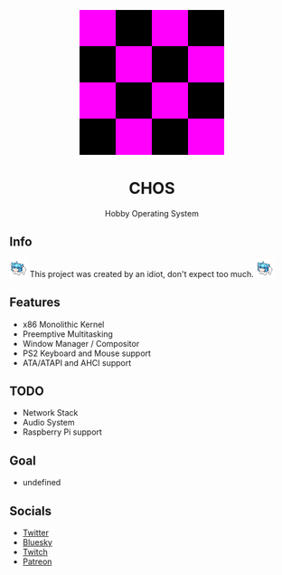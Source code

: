 
<p align="center">
	<a href="https://github.com/EnE-N13/EnE-N13">
		<img width="256px" src="https://raw.githubusercontent.com/EnE-N13/EnE-N13/main/img/missing_texture.png"/>
	</a>
</p>

<div align="center">
	<h1>CHOS</h1>
</div>

<p align="center">
	Hobby Operating System
</p>

## Info

<img width="32px" src="https://raw.githubusercontent.com/EnE-N13/EnE-N13/main/img/ene.png">
This project was created by an idiot, don't expect too much.
<img width="32px" src="https://raw.githubusercontent.com/EnE-N13/EnE-N13/main/img/ene.png">

## Features

- x86 Monolithic Kernel
- Preemptive Multitasking
- Window Manager / Compositor
- PS2 Keyboard and Mouse support
- ATA/ATAPI and AHCI support

## TODO

- Network Stack
- Audio System
- Raspberry Pi support

## Goal

- undefined

## Socials

- [Twitter](https://x.com/EnE_N13)
- [Bluesky](https://bsky.app/profile/ene13.bsky.social)
- [Twitch](https://www.twitch.tv/ene_13)
- [Patreon](https://www.patreon.com/EnE_N13)


